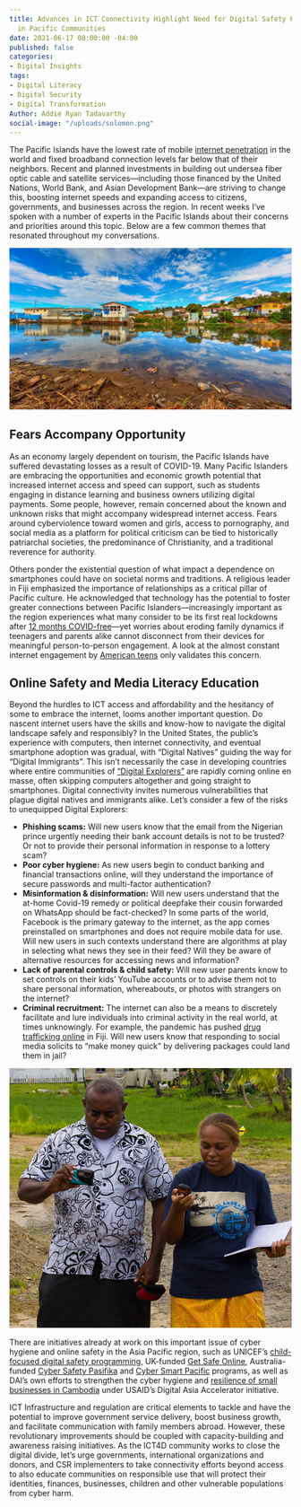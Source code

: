 ```yaml
---
title: Advances in ICT Connectivity Highlight Need for Digital Safety Preparedness
  in Pacific Communities
date: 2021-06-17 08:00:00 -04:00
published: false
categories:
- Digital Insights
tags:
- Digital Literacy
- Digital Security
- Digital Transformation
Author: Addie Ryan Tadavarthy
social-image: "/uploads/solomon.png"
---
```


The Pacific Islands have the lowest rate of mobile [internet penetration](https://www.pacificislandtimes.com/post/2020/01/04/the-connectivity-gap-in-the-pacific) in the world and fixed broadband connection levels far below that of their neighbors. Recent and planned investments in building out undersea fiber optic cable and satellite services—including those financed by the United Nations, World Bank, and Asian Development Bank—are striving to change this, boosting internet speeds and expanding access to citizens, governments, and businesses across the region. In recent weeks I’ve spoken with a number of experts in the Pacific Islands about their concerns and priorities around this topic. Below are a few common themes that resonated throughout my conversations.

<!--more-->

![solomon.png](/uploads/solomon.png)

## Fears Accompany Opportunity

As an economy largely dependent on tourism, the Pacific Islands have suffered devastating losses as a result of COVID-19. Many Pacific Islanders are embracing the opportunities and economic growth potential that increased internet access and speed can support, such as students engaging in distance learning and business owners utilizing digital payments. Some people, however, remain concerned about the known and unknown risks that might accompany widespread internet access. Fears around cyberviolence toward women and girls, access to pornography, and social media as a platform for political criticism can be tied to historically patriarchal societies, the predominance of Christianity, and a traditional reverence for authority.

Others ponder the existential question of what impact a dependence on smartphones could have on societal norms and traditions. A religious leader in Fiji emphasized the importance of relationships as a critical pillar of Pacific culture. He acknowledged that technology has the potential to foster greater connections between Pacific Islanders—increasingly important as the region experiences what many consider to be its first real lockdowns after [12 months COVID-free](https://theconversation.com/the-pacific-went-a-year-without-covid-now-its-all-under-threat-158963)—yet worries about eroding family dynamics if teenagers and parents alike cannot disconnect from their devices for meaningful person-to-person engagement. A look at the almost constant internet engagement by [American teens](https://www.theatlantic.com/family/archive/2018/08/screen-time-parents-teens/568081/) only validates this concern.

## Online Safety and Media Literacy Education

Beyond the hurdles to ICT access and affordability and the hesitancy of some to embrace the internet, looms another important question. Do nascent internet users have the skills and know-how to navigate the digital landscape safely and responsibly? In the United States, the public’s experience with computers, then internet connectivity, and eventual smartphone adoption was gradual, with “Digital Natives” guiding the way for “Digital Immigrants”. This isn’t necessarily the case in developing countries where entire communities of [“Digital Explorers”](https://dai-global-digital.com/beyond-features-designing-for-the-worlds-digital-explorers.html) are rapidly coming online en masse, often skipping computers altogether and going straight to smartphones. Digital connectivity invites numerous vulnerabilities that plague digital natives and immigrants alike. Let’s consider a few of the risks to unequipped Digital Explorers:

* **Phishing scams:** Will new users know that the email from the Nigerian prince urgently needing their bank account details is not to be trusted? Or not to provide their personal information in response to a lottery scam?
* **Poor cyber hygiene:** As new users begin to conduct banking and financial transactions online, will they understand the importance of secure passwords and multi-factor authentication?
* **Misinformation & disinformation:** Will new users understand that the at-home Covid-19 remedy or political deepfake their cousin forwarded on WhatsApp should be fact-checked? In some parts of the world, Facebook is the primary gateway to the internet, as the app comes preinstalled on smartphones and does not require mobile data for use. Will new users in such contexts understand there are algorithms at play in selecting what news they see in their feed? Will they be aware of alternative resources for accessing news and information?
* **Lack of parental controls & child safety:** Will new user parents know to set controls on their kids’ YouTube accounts or to advise them not to share personal information, whereabouts, or photos with strangers on the internet?
* **Criminal recruitment:** The internet can also be a means to discretely facilitate and lure individuals into criminal activity in the real world, at times unknowingly. For example, the pandemic has pushed [drug trafficking online](https://www.fijitimes.com/illegal-drugs-trade-goes-digital-for-pandemic/) in Fiji. Will new users know that responding to social media solicits to “make money quick” by delivering packages could land them in jail?

![pacific.jpeg](/uploads/pacific.jpeg)

There are initiatives already at work on this important issue of cyber hygiene and online safety in the Asia Pacific region, such as UNICEF’s [child-focused digital safety programming](https://www.unicef.org/pacificislands/press-releases/make-digital-world-safer-children-while-increasing-online-access-benefit-most), UK-funded [Get Safe Online](https://www.getsafeonline.org/), Australia-funded [Cyber Safety Pasifika](https://www.cybersafetypasifika.org/) and [Cyber Smart Pacific](https://pacificonline.org/cyber-smart-pacific/) programs, as well as DAI’s own efforts to strengthen the cyber hygiene and [resilience of small businesses in Cambodia](https://dai-global-digital.com/staying-safe-online.html) under USAID’s Digital Asia Accelerator initiative.

ICT Infrastructure and regulation are critical elements to tackle and have the potential to improve government service delivery, boost business growth, and facilitate communication with family members abroad. However, these revolutionary improvements should be coupled with capacity-building and awareness raising initiatives. As the ICT4D community works to close the digital divide, let’s urge governments, international organizations and donors, and CSR implementers to take connectivity efforts beyond access to also educate communities on responsible use that will protect their identities, finances, businesses, children and other vulnerable populations from cyber harm.